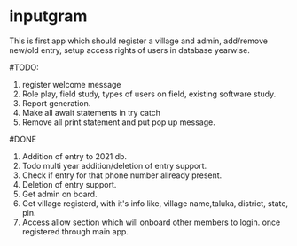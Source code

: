 # inputgram
This is first app which should register a village and admin, add/remove new/old entry, setup access rights of users  in database yearwise.


#TODO:
1. register welcome message
1. Role play, field study, types of users on field, existing software study.
2. Report generation.
1. Make all await statements in try catch
2. Remove all print statement and put pop up message.




#DONE
1. Addition of entry to 2021 db.
2.  Todo multi year addition/deletion of entry support.
3. Check if entry for that phone number allready present.
4. Deletion of entry support.
1. Get admin on board.
2. Get village registerd, with it's info like, village name,taluka, district, state, pin.
3. Access allow section which will onboard other members to login. once registered through main app.

